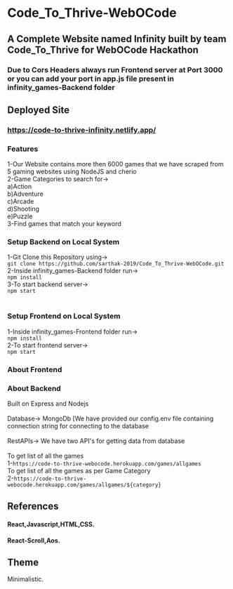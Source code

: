 # Code_To_Thrive-WebOCode
## A Complete Website named Infinity built by team Code_To_Thrive for WebOCode Hackathon
### Due to Cors Headers always run Frontend server at Port 3000 or you can add your port in app.js file present in infinity_games-Backend folder

## Deployed Site

### https://code-to-thrive-infinity.netlify.app/


### Features
1-Our Website contains more then 6000 games that we have scraped from 5 gaming websites using NodeJS and cherio<br>
2-Game Categories to search for-><br>
a)Action<br>
b)Adventure<br>
c)Arcade<br>
d)Shooting<br>
e)Puzzle<br>
3-Find games that match your keyword<br>

### Setup Backend on Local System
1-Git Clone this Repository using-><br>
`git clone https://github.com/sarthak-2019/Code_To_Thrive-WebOCode.git`<br>
2-Inside infinity_games-Backend folder run-><br>
`npm install`<br>
3-To start backend server-><br>
`npm start`<br>
<br>
### Setup Frontend on Local System
1-Inside infinity_games-Frontend folder run-><br>
`npm install`<br>
2-To start frontend server-><br>
`npm start`<br>
### About Frontend
### About Backend 
Built on Express and Nodejs<br>
<br>Database-> MongoDb [We have provided our config.env file containing connection string for connecting to the database<br>
<br>RestAPIs-> We have two API's for getting data from database<br>
<br>To get list of all the games<br>
1-`https://code-to-thrive-webocode.herokuapp.com/games/allgames`<br>
To get list of all the games as per Game Category<br>
2-`https://code-to-thrive-webocode.herokuapp.com/games/allgames/${category}`<br>

## References 

#### React,Javascript,HTML,CSS.
#### React-Scroll,Aos.

## Theme 
Minimalistic.
